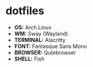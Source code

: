 # dotfiles

-   **OS:** Arch Linux
-   **WM:** Sway (Wayland)
-   **TERMINAL:** Alacritty
-   **FONT:** Fantasque Sans Mono
-   **BROWSER:** Qutebrowser
-   **SHELL:** Fish
